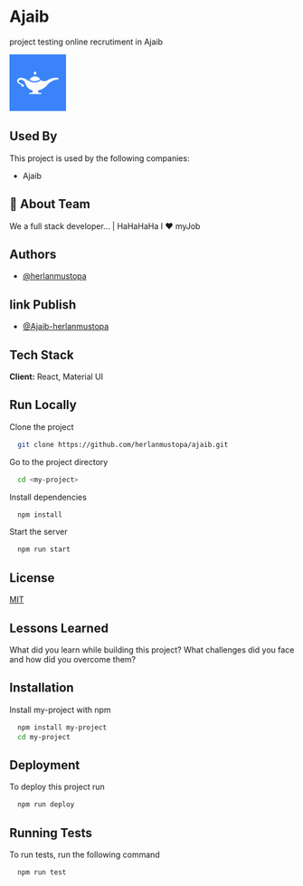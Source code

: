 # Ajaib

project testing online recrutiment in Ajaib

<img  src="/public/ajaib.png" width="100" height="100" alt="AJAIB"/>

## Used By

This project is used by the following companies:

- Ajaib

## 🚀 About Team

We a full stack developer... | HaHaHaHa I ❤️ myJob

## Authors

- [@herlanmustopa](https://www.github.com/herlanmustopa)

## link Publish

- [@Ajaib-herlanmustopa](https://ajaib-herlanmustopa.netlify.app/)

## Tech Stack

**Client:** React, Material UI

## Run Locally

Clone the project

```bash
  git clone https://github.com/herlanmustopa/ajaib.git
```

Go to the project directory

```bash
  cd <my-project>
```

Install dependencies

```bash
  npm install
```

Start the server

```bash
  npm run start
```

## License

[MIT](https://choosealicense.com/licenses/mit/)

## Lessons Learned

What did you learn while building this project? What challenges did you face and how did you overcome them?

## Installation

Install my-project with npm

```bash
  npm install my-project
  cd my-project
```

## Deployment

To deploy this project run

```bash
  npm run deploy
```

## Running Tests

To run tests, run the following command

```bash
  npm run test
```

<!--
## Environment Variables

To run this project, you will need to add the following environment variables to your .env file

`API_KEY`

`ANOTHER_API_KEY`

## Documentation

[Documentation](https://linktodocumentation) -->
